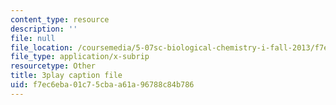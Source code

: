 ```yaml
---
content_type: resource
description: ''
file: null
file_location: /coursemedia/5-07sc-biological-chemistry-i-fall-2013/f7ec6eba01c75cbaa61a96788c84b786_922Oig1HWG8.vtt
file_type: application/x-subrip
resourcetype: Other
title: 3play caption file
uid: f7ec6eba-01c7-5cba-a61a-96788c84b786
---
```

